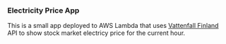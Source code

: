 ### Electricity Price App

This is a small app deployed to AWS Lambda that uses [Vattenfall Finland](https://www.vattenfall.fi/) API to show stock market electricy price for the current hour.